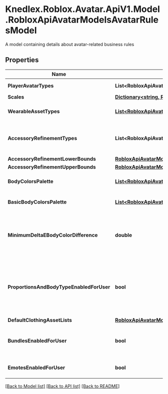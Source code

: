 # Knedlex.Roblox.Avatar.ApiV1.Model.RobloxApiAvatarModelsAvatarRulesModel
A model containing details about avatar-related business rules

## Properties

Name | Type | Description | Notes
------------ | ------------- | ------------- | -------------
**PlayerAvatarTypes** | **List&lt;RobloxApiAvatarModelsAvatarRulesModel.PlayerAvatarTypesEnum&gt;** | The avatar type | [optional] 
**Scales** | [**Dictionary&lt;string, RobloxApiAvatarModelsScaleRulesModel&gt;**](RobloxApiAvatarModelsScaleRulesModel.md) | The scales | [optional] 
**WearableAssetTypes** | [**List&lt;RobloxApiAvatarModelsAssetTypeRulesModel&gt;**](RobloxApiAvatarModelsAssetTypeRulesModel.md) | The assets worn on the character | [optional] 
**AccessoryRefinementTypes** | **List&lt;RobloxApiAvatarModelsAvatarRulesModel.AccessoryRefinementTypesEnum&gt;** | The list of asset types for Accessory Refinement. | [optional] 
**AccessoryRefinementLowerBounds** | [**RobloxApiAvatarModelsAvatarRulesModelAccessoryRefinementLowerBounds**](RobloxApiAvatarModelsAvatarRulesModelAccessoryRefinementLowerBounds.md) |  | [optional] 
**AccessoryRefinementUpperBounds** | [**RobloxApiAvatarModelsAvatarRulesModelAccessoryRefinementLowerBounds**](RobloxApiAvatarModelsAvatarRulesModelAccessoryRefinementLowerBounds.md) |  | [optional] 
**BodyColorsPalette** | [**List&lt;RobloxApiAvatarModelsBodyColorModel&gt;**](RobloxApiAvatarModelsBodyColorModel.md) | The full set of usable body colors | [optional] 
**BasicBodyColorsPalette** | [**List&lt;RobloxApiAvatarModelsBodyColorModel&gt;**](RobloxApiAvatarModelsBodyColorModel.md) | The basic set of body colors | [optional] 
**MinimumDeltaEBodyColorDifference** | **double** | The minimum Delta-E difference in body colors  for default clothing not to be applied | [optional] 
**ProportionsAndBodyTypeEnabledForUser** | **bool** | Whether proportion and bodyType scales are allowed to be set by the authenticated user | [optional] 
**DefaultClothingAssetLists** | [**RobloxApiAvatarModelsDefaultClothingAssets**](RobloxApiAvatarModelsDefaultClothingAssets.md) |  | [optional] 
**BundlesEnabledForUser** | **bool** | Whether or not bundles are enabled for the specific user | [optional] 
**EmotesEnabledForUser** | **bool** | Whether or not emotes are enabled | [optional] 

[[Back to Model list]](../README.md#documentation-for-models) [[Back to API list]](../README.md#documentation-for-api-endpoints) [[Back to README]](../README.md)

